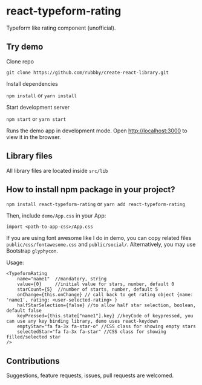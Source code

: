 # react-typeform-rating
Typeform like rating component (unofficial).

## Try demo 

Clone repo

````
git clone https://github.com/rubbby/create-react-library.git
````

Install dependencies

`npm install` or `yarn install`

Start development server

`npm start` or `yarn start`

Runs the demo app in development mode.
Open [http://localhost:3000](http://localhost:3000) to view it in the browser.

## Library files

All library files are located inside `src/lib`  

## How to install npm package in your project?

`npm install react-typeform-rating` or `yarn add react-typeform-rating`

Then, include `demo/App.css` in your App:

`import <path-to-app-css>/App.css`

If you are using font awesome like I do in demo, you can copy related files `public/css/fontawesome.css` and `public/social/`. Alternatively, you may use Bootstrap `glyphycon`.

Usage:
````
<TypeformRating 
    name="name1"  //mandatory, string
    value={0}     //initial value for stars, number, default 0
    starCount={5}  //number of starts, number, default 5
    onChange={this.onChange} // call back to get rating object {name: 'name1', rating: <user-selected-rating> }
    halfStarSelection={false} //to allow half star selection, boolean, default false
    keyPressed={this.state["name1"].key} //keyCode of keypressed, you can use any key binding library, demo uses react-keydown
    emptyStar="fa fa-3x fa-star-o" //CSS class for showing empty stars
    selectedStar="fa fa-3x fa-star" //CSS class for showing filled/selected star
/>
````

## Contributions

Suggestions, feature requests, issues, pull requests are welcomed.
